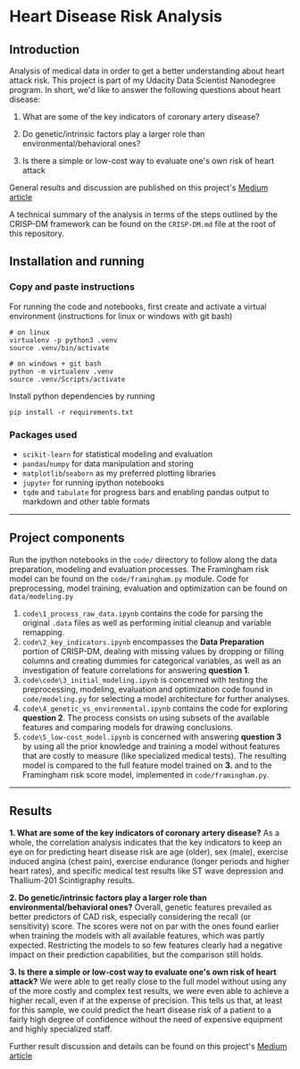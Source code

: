 # Heart Disease Risk Analysis
## Introduction
Analysis of medical data in order to get a better understanding about heart attack risk. This project is part of my Udacity Data Scientist Nanodegree program. In short, we'd like to answer the following questions about heart disease:


1. What are some of the key indicators of coronary artery disease?

2. Do genetic/intrinsic factors play a larger role than environmental/behavioral ones?

3. Is there a simple or low-cost way to evaluate one's own risk of heart attack


General results and discussion are published on this project's [Medium article](https://guischmitd.medium.com/dealing-with-the-most-common-cause-of-death-in-the-world-c8b4fb509ac1)

A technical summary of the analysis in terms of the steps outlined by the CRISP-DM framework can be found on the `CRISP-DM.md` file at the root of this repository. 


## Installation and running
### Copy and paste instructions
For running the code and notebooks, first create and activate a virtual environment (instructions for linux or windows with git bash)
```
# on linux
virtualenv -p python3 .venv
source .venv/bin/activate
```

```
# on windows + git bash
python -m virtualenv .venv
source .venv/Scripts/activate
```

Install python dependencies by running
```
pip install -r requirements.txt
```

### Packages used
- `scikit-learn` for statistical modeling and evaluation
- `pandas`/`numpy` for data manipulation and storing
- `matplotlib`/`seaborn` as my preferred plotting libraries
- `jupyter` for running ipython notebooks
- `tqdm` and `tabulate` for progress bars and enabling pandas output to markdown and other table formats

---
## Project components
Run the ipython notebooks in the `code/` directory to follow along the data preparation, modeling and evaluation processes.
The Framingham risk model can be found on the `code/framingham.py` module. Code for preprocessing, model training, evaluation and optimization can be found on `data/modeling.py`

1. `code\1_process_raw_data.ipynb` contains the code for parsing the original `.data` files as well as performing initial cleanup and variable remapping.
2. `code\2_key_indicators.ipynb` encompasses the **Data Preparation** portion of CRISP-DM, dealing with missing values by dropping or filling columns and creating dummies for categorical variables, as well as an investigation of feature correlations for answering **question 1**.
3. `code\code\3_initial_modeling.ipynb` is concerned with testing the preprocessing, modeling, evaluation and optimization code found in `code/modeling.py` for selecting a model architecture for further analyses.
4. `code\4_genetic_vs_environmental.ipynb` contains the code for exploring **question 2**. The process consists on using subsets of the available features and comparing models for drawing conclusions.
5. `code\5_low-cost_model.ipynb` is concerned with answering **question 3** by using all the prior knowledge and training a model without features that are costly to measure (like specialized medical tests). The resulting model is compared to the full feature model trained on **3.** and to the Framingham risk score model, implemented in `code/framingham.py`.


---


## Results

**1. What are some of the key indicators of coronary artery disease?**
As a whole, the correlation analysis indicates that the key indicators to keep an eye on for predicting heart disease risk are age (older), sex (male), exercise induced angina (chest pain), exercise endurance (longer periods and higher heart rates), and specific medical test results like ST wave depression and Thallium-201 Scintigraphy results.

**2. Do genetic/intrinsic factors play a larger role than environmental/behavioral ones?**
Overall, genetic features prevailed as better predictors of CAD risk, especially considering the recall (or sensitivity) score. The scores were not on par with the ones found earlier when training the models with all available features, which was partly expected. Restricting the models to so few features clearly had a negative impact on their prediction capabilities, but the comparison still holds.

**3. Is there a simple or low-cost way to evaluate one's own risk of heart attack?**
We were able to get really close to the full model without using any of the more costly and complex test results, we were even able to achieve a higher recall, even if at the expense of precision. This tells us that, at least for this sample, we could predict the heart disease risk of a patient to a fairly high degree of confidence without the need of expensive equipment and highly specialized staff.

Further result discussion and details can be found on this project's [Medium article](https://guischmitd.medium.com/dealing-with-the-most-common-cause-of-death-in-the-world-c8b4fb509ac1)